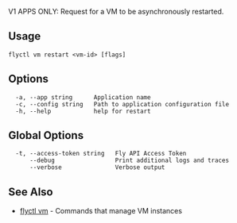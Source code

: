 V1 APPS ONLY: Request for a VM to be asynchronously restarted.

## Usage
~~~
flyctl vm restart <vm-id> [flags]
~~~

## Options

~~~
  -a, --app string      Application name
  -c, --config string   Path to application configuration file
  -h, --help            help for restart
~~~

## Global Options

~~~
  -t, --access-token string   Fly API Access Token
      --debug                 Print additional logs and traces
      --verbose               Verbose output
~~~

## See Also

* [flyctl vm](/docs/flyctl/vm/)	 - Commands that manage VM instances

